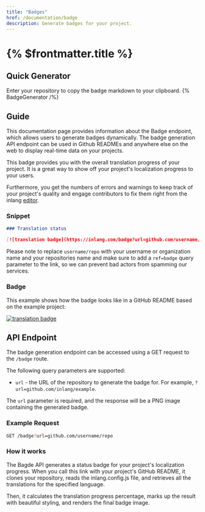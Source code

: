 ```yaml
---
title: "Badges"
href: /documentation/badge
description: Generate badges for your project.
---
```


# {% $frontmatter.title %}

## Quick Generator

Enter your repository to copy the badge markdown to your clipboard.
{% BadgeGenerator /%}

## Guide

This documentation page provides information about the Badge endpoint, which allows users to generate badges dynamically. The badge generation API endpoint can be used in Github READMEs and anywhere else on the web to display real-time data on your projects.

This badge provides you with the overall translation progress of your project. It is a great way to show off your project's localization progress to your users.

Furthermore, you get the numbers of errors and warnings to keep track of your project's quality and engage contributors to fix them right from the inlang [editor](/editor).

### Snippet

```md
### Translation status

[![translation badge](https://inlang.com/badge?url=github.com/username/repo)](https://inlang.com/editor/github.com/username/repo?ref=badge)
```

Please note to replace `username/repo` with your username or organization name and your repositories name and make sure to add a `ref=badge` query parameter to the link, so we can prevent bad actors from spamming our services.

### Badge

This example shows how the badge looks like in a GitHub README based on the example project:

[![translation badge](https://inlang.com/badge?url=github.com/inlang/example)](https://inlang.com/editor/github.com/inlang/example?ref=badge)

## API Endpoint

The badge generation endpoint can be accessed using a GET request to the `/badge` route.

The following query parameters are supported:

- `url` - the URL of the repository to generate the badge for. For example, `?url=github.com/inlang/example`.

The `url` parameter is required, and the response will be a PNG image containing the generated badge.

### Example Request

```sh
GET /badge?url=github.com/username/repo
```

### How it works

The Bagde API generates a status badge for your project's localization progress. When you call this link with your project's GitHub README, it clones your repository, reads the inlang.config.js file, and retrieves all the translations for the specified language.

Then, it calculates the translation progress percentage, marks up the result with beautiful styling, and renders the final badge image.
